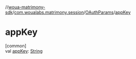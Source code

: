 //[woua-matrimony-sdk](../../../index.md)/[com.woualabs.matrimony.session](../index.md)/[OAuthParams](index.md)/[appKey](app-key.md)

# appKey

[common]\
val [appKey](app-key.md): [String](https://kotlinlang.org/api/latest/jvm/stdlib/kotlin/-string/index.html)
